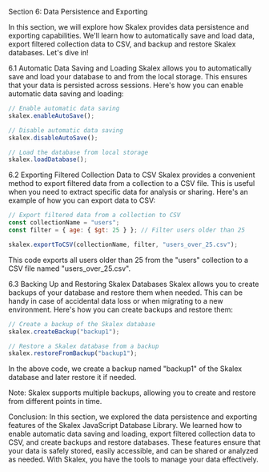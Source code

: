 Section 6: Data Persistence and Exporting

In this section, we will explore how Skalex provides data persistence and exporting capabilities. We'll learn how to automatically save and load data, export filtered collection data to CSV, and backup and restore Skalex databases. Let's dive in!

6.1 Automatic Data Saving and Loading
Skalex allows you to automatically save and load your database to and from the local storage. This ensures that your data is persisted across sessions. Here's how you can enable automatic data saving and loading:

```javascript
// Enable automatic data saving
skalex.enableAutoSave();

// Disable automatic data saving
skalex.disableAutoSave();

// Load the database from local storage
skalex.loadDatabase();
```

6.2 Exporting Filtered Collection Data to CSV
Skalex provides a convenient method to export filtered data from a collection to a CSV file. This is useful when you need to extract specific data for analysis or sharing. Here's an example of how you can export data to CSV:

```javascript
// Export filtered data from a collection to CSV
const collectionName = "users";
const filter = { age: { $gt: 25 } }; // Filter users older than 25

skalex.exportToCSV(collectionName, filter, "users_over_25.csv");
```

This code exports all users older than 25 from the "users" collection to a CSV file named "users_over_25.csv".

6.3 Backing Up and Restoring Skalex Databases
Skalex allows you to create backups of your database and restore them when needed. This can be handy in case of accidental data loss or when migrating to a new environment. Here's how you can create backups and restore them:

```javascript
// Create a backup of the Skalex database
skalex.createBackup("backup1");

// Restore a Skalex database from a backup
skalex.restoreFromBackup("backup1");
```

In the above code, we create a backup named "backup1" of the Skalex database and later restore it if needed.

Note: Skalex supports multiple backups, allowing you to create and restore from different points in time.

Conclusion:
In this section, we explored the data persistence and exporting features of the Skalex JavaScript Database Library. We learned how to enable automatic data saving and loading, export filtered collection data to CSV, and create backups and restore databases. These features ensure that your data is safely stored, easily accessible, and can be shared or analyzed as needed. With Skalex, you have the tools to manage your data effectively.
